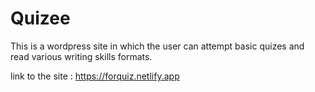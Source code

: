 # Quizee
This is a wordpress site in which the user can attempt basic quizes and read various writing skills formats.

link to the site : https://forquiz.netlify.app
